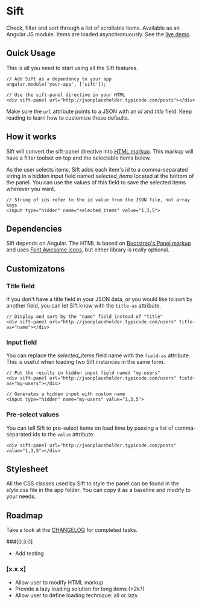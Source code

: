 # Sift
Check, filter and sort through a list of scrollable items. Available as an Angular JS module. Items are loaded asynchronuously. See the [live demo](http://fcosrno.github.io/sift/).

## Quick Usage

This is all you need to start using all the Sift features.

	// Add Sift as a dependency to your app
	angular.module('your-app', ['sift']);
	
	// Use the sift-panel directive in your HTML
	<div sift-panel url="http://jsonplaceholder.typicode.com/posts"></div>

Make sure the `url` attribute points to a JSON with an *id* and *title* field. Keep reading to learn how to customize these defaults.

## How it works

Sift will convert the sift-panel directive into [HTML markup](http://fcosrno.github.io/sift/). This markup will have a filter toolset on top and the selectable items below. 

As the user selects items, Sift adds each item's id to a comma-separated string in a hidden input field named *selected_items* located at the bottom of the panel. You can use the values of this field to save the selected items wherever you want.

	// String of ids refer to the id value from the JSON file, not array keys
	<input type="hidden" name="selected_items" value="1,3,5">

## Dependencies

Sift depends on Angular. The HTML is based on [Bootstrap's Panel markup](http://getbootstrap.com/components/#panels) and uses [Font Awesome icons](http://fortawesome.github.io/Font-Awesome/), but either library is really optional.


## Customizatons

### Title field

If you don't have a title field in your JSON data, or you would like to sort by another field, you can let Sift know with the `title-as` attribute.

	// Display and sort by the "name" field instead of "title"
	<div sift-panel url="http://jsonplaceholder.typicode.com/users" title-as="name"></div>
	
### Input field

You can replace the *selected_items* field name with the `field-as` attribute. This is useful when loading two Sift instances in the same form.

	// Put the results in hidden input field named "my-users"
	<div sift-panel url="http://jsonplaceholder.typicode.com/users" field-as="my-users"></div>
	
	// Generates a hidden input with custom name
	<input type="hidden" name="my-users" value="1,3,5">

### Pre-select values

You can tell Sift to pre-select items on load time by passing a list of comma-separated ids to the `value` attribute.

	<div sift-panel url="http://jsonplaceholder.typicode.com/posts" value="1,3,5"></div>

## Stylesheet

All the CSS classes used by Sift to style the panel can be found in the *style.css* file in the app folder. You can copy it as a baseline and modify to your needs.

## Roadmap

Take a look at the [CHANGELOG](https://github.com/fcosrno/sift/blob/master/CHANGELOG.md) for completed tasks.

###[0.3.0]
- Add testing

### [x.x.x]
- Allow user to modify HTML markup
- Provide a lazy loading solution for long items (>2k?)
- Allow user to define loading technique: all or lazy